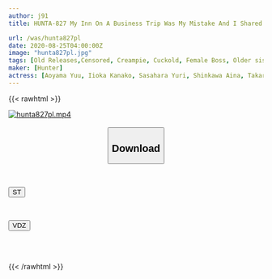 ```yaml
---
author: j91
title: HUNTA-827 My Inn On A Business Trip Was My Mistake And I Shared A Room With My Female Boss! ? A Female Boss Who Is Usually Tough Is Super Moody! In Such A Situation, The Cooler Also Broke And The Room Was In A Steam Bath! ? Sweat Each Other

url: /was/hunta827pl
date: 2020-08-25T04:00:00Z
image: "hunta827pl.jpg"
tags: [Old Releases,Censored, Creampie, Cuckold, Female Boss, Older sister, Sweat, Various Professions]
maker: [Hunter]
actress: [Aoyama Yuu, Iioka Kanako, Sasahara Yuri, Shinkawa Aina, Takarada Monami]
---
```



{{< rawhtml >}}

<div class="video" data-videoid="D9Yd2gv7Qvskyxp">
    <a href="javascript:;">
        <img src="/was/hunta827pl/hunta827pl.jpg" width="WIDTH" height="HEIGHT" alt="hunta827pl.mp4" loading="lazy">
    </a>
</div>

<script type="text/javascript" src="https://j91.asia/asset/on-demand-st.js"></script>

<br>
  <link rel="stylesheet" href="https://j91.asia/asset/bs5.css">
  
  <center>
  <button class="btn btn-primary" type="button" data-bs-toggle="collapse" data-bs-target=".multi-collapse" aria-expanded="false" aria-controls="multiCollapseExample1 multiCollapseExample2"><h2>Download</h2></button></center>
</p>
<div class="row">
  <div class="col">
    <div class="collapse multi-collapse" id="multiCollapseExample1">
      <div class="card card-body">
	      	      <br>
<div class="buttons">  
<p><a href="https://streamtape.to/v/D9Yd2gv7Qvskyxp" target="_blank"><button class="btn-hover color-3"><i class="fa fa-download"></i> ST</button></a></p></div>
    </div>
  </div>
</div>
  <div class="col">
    <div class="collapse multi-collapse" id="multiCollapseExample2">
      <div class="card card-body">
	      <br>
<div class="buttons">
<p><a href="https://vidoza.net/z2kwt3lilw6a" target="_blank"><button class="btn-hover color-1"><i class="fa fa-download"></i> VDZ</button></a></p></div>
<br><br>
      </div>
    </div>
  </div>
</div>

{{< /rawhtml >}}